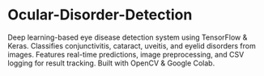 # Ocular-Disorder-Detection
Deep learning-based eye disease detection system using TensorFlow &amp; Keras. Classifies conjunctivitis, cataract, uveitis, and eyelid disorders from images. Features real-time predictions, image preprocessing, and CSV logging for result tracking. Built with OpenCV &amp; Google Colab.
